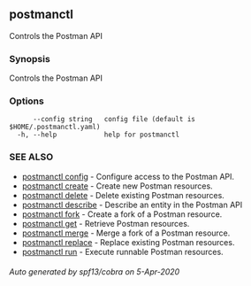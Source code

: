 ## postmanctl

Controls the Postman API

### Synopsis

Controls the Postman API

### Options

```
      --config string   config file (default is $HOME/.postmanctl.yaml)
  -h, --help            help for postmanctl
```

### SEE ALSO

* [postmanctl config](postmanctl_config.md)	 - Configure access to the Postman API.
* [postmanctl create](postmanctl_create.md)	 - Create new Postman resources.
* [postmanctl delete](postmanctl_delete.md)	 - Delete existing Postman resources.
* [postmanctl describe](postmanctl_describe.md)	 - Describe an entity in the Postman API
* [postmanctl fork](postmanctl_fork.md)	 - Create a fork of a Postman resource.
* [postmanctl get](postmanctl_get.md)	 - Retrieve Postman resources.
* [postmanctl merge](postmanctl_merge.md)	 - Merge a fork of a Postman resource.
* [postmanctl replace](postmanctl_replace.md)	 - Replace existing Postman resources.
* [postmanctl run](postmanctl_run.md)	 - Execute runnable Postman resources.

###### Auto generated by spf13/cobra on 5-Apr-2020
